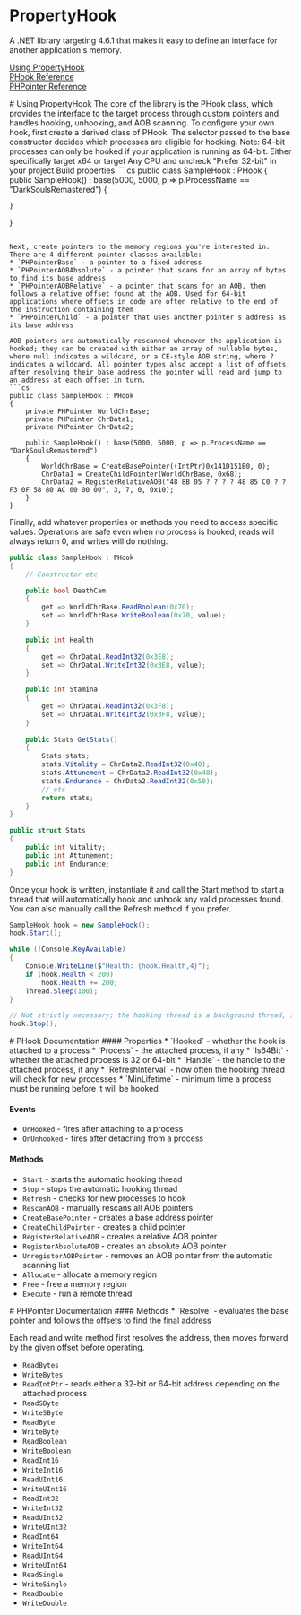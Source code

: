 # PropertyHook
A .NET library targeting 4.6.1 that makes it easy to define an interface for another application's memory.

[Using PropertyHook](#using)  
[PHook Reference](#phook)  
[PHPointer Reference](#phpointer)  

<a name="using"/>
# Using PropertyHook
The core of the library is the PHook class, which provides the interface to the target process through custom pointers and handles hooking, unhooking, and AOB scanning.  
To configure your own hook, first create a derived class of PHook. The selector passed to the base constructor decides which processes are eligible for hooking.  
Note: 64-bit processes can only be hooked if your application is running as 64-bit. Either specifically target x64 or target Any CPU and uncheck "Prefer 32-bit" in your project Build properties.  
```cs
public class SampleHook : PHook
{
	public SampleHook() : base(5000, 5000, p => p.ProcessName == "DarkSoulsRemastered")
	{
	
	}
}
```

Next, create pointers to the memory regions you're interested in. There are 4 different pointer classes available:
* `PHPointerBase` - a pointer to a fixed address
* `PHPointerAOBAbsolute` - a pointer that scans for an array of bytes to find its base address
* `PHPointerAOBRelative` - a pointer that scans for an AOB, then follows a relative offset found at the AOB. Used for 64-bit applications where offsets in code are often relative to the end of the instruction containing them
* `PHPointerChild` - a pointer that uses another pointer's address as its base address

AOB pointers are automatically rescanned whenever the application is hooked; they can be created with either an array of nullable bytes, where null indicates a wildcard, or a CE-style AOB string, where ? indicates a wildcard. All pointer types also accept a list of offsets; after resolving their base address the pointer will read and jump to an address at each offset in turn.
```cs
public class SampleHook : PHook
{
	private PHPointer WorldChrBase;
	private PHPointer ChrData1;
	private PHPointer ChrData2;

	public SampleHook() : base(5000, 5000, p => p.ProcessName == "DarkSoulsRemastered")
	{
		WorldChrBase = CreateBasePointer((IntPtr)0x141D151B0, 0);
		ChrData1 = CreateChildPointer(WorldChrBase, 0x68);
		ChrData2 = RegisterRelativeAOB("48 8B 05 ? ? ? ? 48 85 C0 ? ? F3 0F 58 80 AC 00 00 00", 3, 7, 0, 0x10);
	}
}
```

Finally, add whatever properties or methods you need to access specific values. Operations are safe even when no process is hooked; reads will always return 0, and writes will do nothing.
```cs
public class SampleHook : PHook
{
	// Constructor etc

	public bool DeathCam
	{
		get => WorldChrBase.ReadBoolean(0x70);
		set => WorldChrBase.WriteBoolean(0x70, value);
	}

	public int Health
	{
		get => ChrData1.ReadInt32(0x3E8);
		set => ChrData1.WriteInt32(0x3E8, value);
	}

	public int Stamina
	{
		get => ChrData1.ReadInt32(0x3F8);
		set => ChrData1.WriteInt32(0x3F8, value);
	}
	
	public Stats GetStats()
	{
		Stats stats;
		stats.Vitality = ChrData2.ReadInt32(0x40);
		stats.Attunement = ChrData2.ReadInt32(0x48);
		stats.Endurance = ChrData2.ReadInt32(0x50);
		// etc
		return stats;
	}
}

public struct Stats
{
	public int Vitality;
	public int Attunement;
	public int Endurance;
}
```

Once your hook is written, instantiate it and call the Start method to start a thread that will automatically hook and unhook any valid processes found. You can also manually call the Refresh method if you prefer.
```cs
SampleHook hook = new SampleHook();
hook.Start();

while (!Console.KeyAvailable)
{
	Console.WriteLine($"Health: {hook.Health,4}");
	if (hook.Health < 200)
		hook.Health += 200;
	Thread.Sleep(100);
}

// Not strictly necessary; the hooking thread is a background thread, so it will exit automatically
hook.Stop();
```

<a name="phook"/>
# PHook Documentation
#### Properties
* `Hooked` - whether the hook is attached to a process
* `Process` - the attached process, if any
* `Is64Bit` - whether the attached process is 32 or 64-bit
* `Handle` - the handle to the attached process, if any
* `RefreshInterval` - how often the hooking thread will check for new processes
* `MinLifetime` - minimum time a process must be running before it will be hooked

#### Events
* `OnHooked` - fires after attaching to a process
* `OnUnhooked` - fires after detaching from a process

#### Methods
* `Start` - starts the automatic hooking thread
* `Stop` - stops the automatic hooking thread
* `Refresh` - checks for new processes to hook
* `RescanAOB` - manually rescans all AOB pointers
* `CreateBasePointer` - creates a base address pointer
* `CreateChildPointer` - creates a child pointer
* `RegisterRelativeAOB` - creates a relative AOB pointer
* `RegisterAbsoluteAOB` - creates an absolute AOB pointer
* `UnregisterAOBPointer` - removes an AOB pointer from the automatic scanning list
* `Allocate` - allocate a memory region
* `Free` - free a memory region
* `Execute` - run a remote thread

<a name="phpointer"/>
# PHPointer Documentation
#### Methods
* `Resolve` - evaluates the base pointer and follows the offsets to find the final address

Each read and write method first resolves the address, then moves forward by the given offset before operating.
* `ReadBytes`
* `WriteBytes`
* `ReadIntPtr` - reads either a 32-bit or 64-bit address depending on the attached process
* `ReadSByte`
* `WriteSByte`
* `ReadByte`
* `WriteByte`
* `ReadBoolean`
* `WriteBoolean`
* `ReadInt16`
* `WriteInt16`
* `ReadUInt16`
* `WriteUInt16`
* `ReadInt32`
* `WriteInt32`
* `ReadUInt32`
* `WriteUInt32`
* `ReadInt64`
* `WriteInt64`
* `ReadUInt64`
* `WriteUInt64`
* `ReadSingle`
* `WriteSingle`
* `ReadDouble`
* `WriteDouble`
